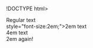 
!DOCTYPE html>
<html>
<head>
<meta charset="utf-8">
<title>Setting Font Size</title>
<style>
.style{
	font-size: 120%;
}
</style>
</head>
<body>
<div>Regular text</div>
<div>style="font-size:2em;">2em text
  <div>4em text
    <div>2em again!</div>
  </div>
</div>
</body>
</html>
